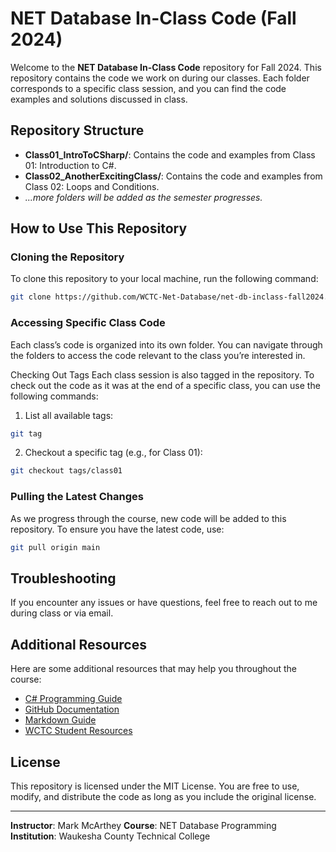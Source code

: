 # NET Database In-Class Code (Fall 2024)

Welcome to the **NET Database In-Class Code** repository for Fall 2024. This repository contains the code we work on during our classes. Each folder corresponds to a specific class session, and you can find the code examples and solutions discussed in class.

## Repository Structure

- **Class01_IntroToCSharp/**: Contains the code and examples from Class 01: Introduction to C#.
- **Class02_AnotherExcitingClass/**: Contains the code and examples from Class 02: Loops and Conditions.
- *...more folders will be added as the semester progresses.*

## How to Use This Repository

### Cloning the Repository

To clone this repository to your local machine, run the following command:

```bash
git clone https://github.com/WCTC-Net-Database/net-db-inclass-fall2024.git
```

### Accessing Specific Class Code
Each class’s code is organized into its own folder. You can navigate through the folders to access the code relevant to the class you’re interested in.

Checking Out Tags
Each class session is also tagged in the repository. To check out the code as it was at the end of a specific class, you can use the following commands:

1. List all available tags:
```bash
git tag
```
2. Checkout a specific tag (e.g., for Class 01):
```bash
git checkout tags/class01
```

### Pulling the Latest Changes
As we progress through the course, new code will be added to this repository. To ensure you have the latest code, use:
```bash
git pull origin main
```

## Troubleshooting

If you encounter any issues or have questions, feel free to reach out to me during class or via email.

## Additional Resources

Here are some additional resources that may help you throughout the course:

- [C# Programming Guide](https://learn.microsoft.com/en-us/dotnet/csharp/programming-guide/)
- [GitHub Documentation](https://docs.github.com/)
- [Markdown Guide](https://www.markdownguide.org/)
- [WCTC Student Resources](https://www.wctc.edu/current-students/index.php)

## License

This repository is licensed under the MIT License. You are free to use, modify, and distribute the code as long as you include the original license.

---

**Instructor**: Mark McArthey
**Course**: NET Database Programming  
**Institution**: Waukesha County Technical College



